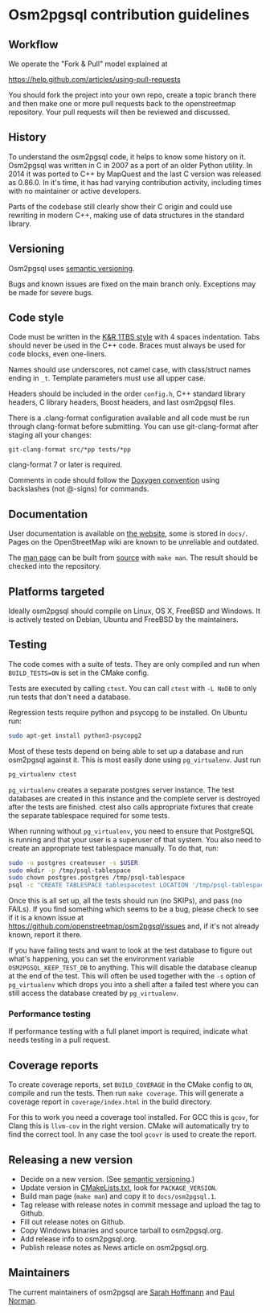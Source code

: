 # Osm2pgsql contribution guidelines

## Workflow

We operate the "Fork & Pull" model explained at

https://help.github.com/articles/using-pull-requests

You should fork the project into your own repo, create a topic branch
there and then make one or more pull requests back to the openstreetmap repository.
Your pull requests will then be reviewed and discussed.

## History

To understand the osm2pgsql code, it helps to know some history on it. Osm2pgsql
was written in C in 2007 as a port of an older Python utility. In 2014 it was
ported to C++ by MapQuest and the last C version was released as 0.86.0. In it's
time, it has had varying contribution activity, including times with no
maintainer or active developers.

Parts of the codebase still clearly show their C origin and could use rewriting
in modern C++, making use of data structures in the standard library.

## Versioning

Osm2pgsql uses [semantic versioning](https://semver.org/).

Bugs and known issues are fixed on the main branch only. Exceptions may be made
for severe bugs.

## Code style

Code must be written in the
[K&R 1TBS style](https://en.wikipedia.org/wiki/Indent_style#Variant:_1TBS) with
4 spaces indentation. Tabs should never be used in the C++ code. Braces must
always be used for code blocks, even one-liners.

Names should use underscores, not camel case, with class/struct names ending in `_t`.
Template parameters must use all upper case.

Headers should be included in the order `config.h`, C++ standard library headers,
C library headers, Boost headers, and last osm2pgsql files.

There is a .clang-format configuration available and all code must be run through
clang-format before submitting. You can use git-clang-format after staging all
your changes:

    git-clang-format src/*pp tests/*pp

clang-format 7 or later is required.

Comments in code should follow the [Doxygen
convention](https://www.doxygen.nl/manual/docblocks.html) using backslashes
(not @-signs) for commands.

## Documentation

User documentation is available on [the website](https://osm2pgsql.org/), some
is stored in `docs/`. Pages on the OpenStreetMap wiki are known to be
unreliable and outdated.

The [man page](docs/osm2pgsql.1) can be built from [source](docs/osm2pgsql.md)
with `make man`. The result should be checked into the repository.

## Platforms targeted

Ideally osm2pgsql should compile on Linux, OS X, FreeBSD and Windows. It is
actively tested on Debian, Ubuntu and FreeBSD by the maintainers.

## Testing

The code comes with a suite of tests. They are only compiled and run when
`BUILD_TESTS=ON` is set in the CMake config.

Tests are executed by calling `ctest`. You can call `ctest` with `-L NoDB` to
only run tests that don't need a database.

Regression tests require python and psycopg to be installed. On Ubuntu run:

```sh
sudo apt-get install python3-psycopg2
```

Most of these tests depend on being able to set up a database and run osm2pgsql
against it. This is most easily done using `pg_virtualenv`. Just run

```sh
pg_virtualenv ctest
```

`pg_virtualenv` creates a separate postgres server instance. The test databases
are created in this instance and the complete server is destroyed after the
tests are finished. ctest also calls appropriate fixtures that create the
separate tablespace required for some tests.

When running without `pg_virtualenv`, you need to ensure that PostgreSQL is
running and that your user is a superuser of that system. You also need to
create an appropriate test tablespace manually. To do that, run:

```sh
sudo -u postgres createuser -s $USER
sudo mkdir -p /tmp/psql-tablespace
sudo chown postgres.postgres /tmp/psql-tablespace
psql -c "CREATE TABLESPACE tablespacetest LOCATION '/tmp/psql-tablespace'" postgres
```

Once this is all set up, all the tests should run (no SKIPs), and pass (no
FAILs). If you find something which seems to be a bug, please check to see if
it is a known issue at https://github.com/openstreetmap/osm2pgsql/issues and,
if it's not already known, report it there.

If you have failing tests and want to look at the test database to figure out
what's happening, you can set the environment variable `OSM2PGSQL_KEEP_TEST_DB`
to anything. This will disable the database cleanup at the end of the test.
This will often be used together with the `-s` option of `pg_virtualenv` which
drops you into a shell after a failed test where you can still access the
database created by `pg_virtualenv`.

### Performance testing

If performance testing with a full planet import is required, indicate what
needs testing in a pull request.

## Coverage reports

To create coverage reports, set `BUILD_COVERAGE` in the CMake config to `ON`,
compile and run the tests. Then run `make coverage`. This will generate a
coverage report in `coverage/index.html` in the build directory.

For this to work you need a coverage tool installed. For GCC this is `gcov`,
for Clang this is `llvm-cov` in the right version. CMake will automatically
try to find the correct tool. In any case the tool `gcovr` is used to create
the report.

## Releasing a new version

* Decide on a new version. (See [semantic versioning](https://semver.org/).)
* Update version in [CMakeLists.txt](CMakeLists.txt), look for `PACKAGE_VERSION`.
* Build man page (`make man`) and copy it to `docs/osm2pgsql.1`.
* Tag release with release notes in commit message and upload the tag to Github.
* Fill out release notes on Github.
* Copy Windows binaries and source tarball to osm2pgsql.org.
* Add release info to osm2pgsql.org.
* Publish release notes as News article on osm2pgsql.org.

## Maintainers

The current maintainers of osm2pgsql are [Sarah Hoffmann](https://github.com/lonvia/)
and [Paul Norman](https://github.com/pnorman/).
